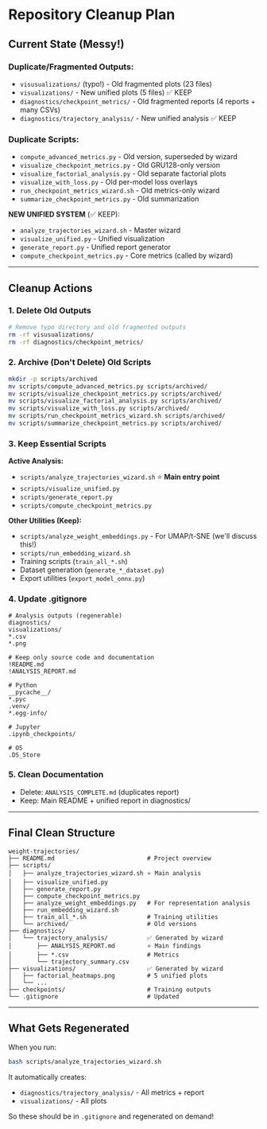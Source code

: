# Repository Cleanup Plan

## Current State (Messy!)

### Duplicate/Fragmented Outputs:
- `visusualizations/` (typo!) - Old fragmented plots (23 files)
- `visualizations/` - New unified plots (5 files) ✅ KEEP
- `diagnostics/checkpoint_metrics/` - Old fragmented reports (4 reports + many CSVs)
- `diagnostics/trajectory_analysis/` - New unified analysis ✅ KEEP

### Duplicate Scripts:
- `compute_advanced_metrics.py` - Old version, superseded by wizard
- `visualize_checkpoint_metrics.py` - Old GRU128-only version
- `visualize_factorial_analysis.py` - Old separate factorial plots
- `visualize_with_loss.py` - Old per-model loss overlays
- `run_checkpoint_metrics_wizard.sh` - Old metrics-only wizard
- `summarize_checkpoint_metrics.py` - Old summarization

**NEW UNIFIED SYSTEM** (✅ KEEP):
- `analyze_trajectories_wizard.sh` - Master wizard
- `visualize_unified.py` - Unified visualization
- `generate_report.py` - Unified report generator
- `compute_checkpoint_metrics.py` - Core metrics (called by wizard)

---

## Cleanup Actions

### 1. Delete Old Outputs
```bash
# Remove typo directory and old fragmented outputs
rm -rf visusualizations/
rm -rf diagnostics/checkpoint_metrics/
```

### 2. Archive (Don't Delete) Old Scripts
```bash
mkdir -p scripts/archived
mv scripts/compute_advanced_metrics.py scripts/archived/
mv scripts/visualize_checkpoint_metrics.py scripts/archived/
mv scripts/visualize_factorial_analysis.py scripts/archived/
mv scripts/visualize_with_loss.py scripts/archived/
mv scripts/run_checkpoint_metrics_wizard.sh scripts/archived/
mv scripts/summarize_checkpoint_metrics.py scripts/archived/
```

### 3. Keep Essential Scripts

**Active Analysis:**
- `scripts/analyze_trajectories_wizard.sh` ⭐ **Main entry point**
- `scripts/visualize_unified.py`
- `scripts/generate_report.py`
- `scripts/compute_checkpoint_metrics.py`

**Other Utilities (Keep):**
- `scripts/analyze_weight_embeddings.py` - For UMAP/t-SNE (we'll discuss this!)
- `scripts/run_embedding_wizard.sh`
- Training scripts (`train_all_*.sh`)
- Dataset generation (`generate_*_dataset.py`)
- Export utilities (`export_model_onnx.py`)

### 4. Update .gitignore
```
# Analysis outputs (regenerable)
diagnostics/
visualizations/
*.csv
*.png

# Keep only source code and documentation
!README.md
!ANALYSIS_REPORT.md

# Python
__pycache__/
*.pyc
.venv/
*.egg-info/

# Jupyter
.ipynb_checkpoints/

# OS
.DS_Store
```

### 5. Clean Documentation
- Delete: `ANALYSIS_COMPLETE.md` (duplicates report)
- Keep: Main README + unified report in diagnostics/

---

## Final Clean Structure

```
weight-trajectories/
├── README.md                          # Project overview
├── scripts/
│   ├── analyze_trajectories_wizard.sh ⭐ Main analysis
│   ├── visualize_unified.py
│   ├── generate_report.py
│   ├── compute_checkpoint_metrics.py
│   ├── analyze_weight_embeddings.py   # For representation analysis
│   ├── run_embedding_wizard.sh
│   ├── train_all_*.sh                 # Training utilities
│   └── archived/                      # Old versions
├── diagnostics/
│   └── trajectory_analysis/           ✅ Generated by wizard
│       ├── ANALYSIS_REPORT.md         ⭐ Main findings
│       ├── *.csv                      # Metrics
│       └── trajectory_summary.csv
├── visualizations/                    ✅ Generated by wizard
│   ├── factorial_heatmaps.png         # 5 unified plots
│   └── ...
├── checkpoints/                       # Training outputs
└── .gitignore                         # Updated
```

---

## What Gets Regenerated

When you run:
```bash
bash scripts/analyze_trajectories_wizard.sh
```

It automatically creates:
- `diagnostics/trajectory_analysis/` - All metrics + report
- `visualizations/` - All plots

So these should be in `.gitignore` and regenerated on demand!
